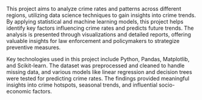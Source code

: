 This project aims to analyze crime rates and patterns across different regions, utilizing data science techniques to gain insights into crime trends. 
By applying statistical and machine learning models, this project helps identify key factors influencing crime rates and predicts future trends. 
The analysis is presented through visualizations and detailed reports, offering valuable insights for law enforcement and policymakers to strategize 
preventive measures.

Key technologies used in this project include Python, Pandas, Matplotlib, and Scikit-learn. 
The dataset was preprocessed and cleaned to handle missing data, and various models like linear regression and decision trees were tested 
for predicting crime rates. The findings provided meaningful insights into crime hotspots, seasonal trends, and influential socio-economic factors.
